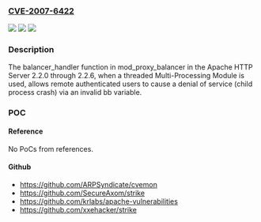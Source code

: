 ### [CVE-2007-6422](https://cve.mitre.org/cgi-bin/cvename.cgi?name=CVE-2007-6422)
![](https://img.shields.io/static/v1?label=Product&message=n%2Fa&color=blue)
![](https://img.shields.io/static/v1?label=Version&message=n%2Fa&color=blue)
![](https://img.shields.io/static/v1?label=Vulnerability&message=n%2Fa&color=brighgreen)

### Description

The balancer_handler function in mod_proxy_balancer in the Apache HTTP Server 2.2.0 through 2.2.6, when a threaded Multi-Processing Module is used, allows remote authenticated users to cause a denial of service (child process crash) via an invalid bb variable.

### POC

#### Reference
No PoCs from references.

#### Github
- https://github.com/ARPSyndicate/cvemon
- https://github.com/SecureAxom/strike
- https://github.com/krlabs/apache-vulnerabilities
- https://github.com/xxehacker/strike

